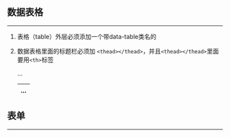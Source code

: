 ## 数据表格

----------------------------------------------

1. 表格（table）外层必须添加一个带data-table类名的<div>
2. 数据表格里面的标题栏必须加 `<thead></thead>`，并且`<thead></thead>`里面要用`<th>`标签
	
	<div class="data-table">
		<table>
			<thead>
				<tr>
					<th> ... </th>
				</tr>
			</thead>
			<tbody>
				...
			</tbody>
		</table>
	</div>


## 表单

----------------------------------------------


